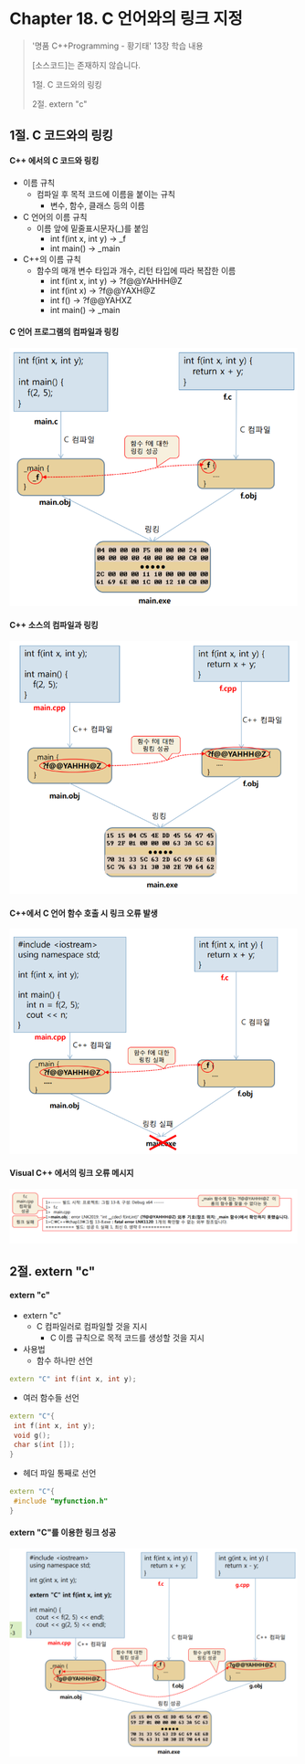 #  Chapter 18. C 언어와의 링크 지정  
> '명품 C++Programming - 황기태' 13장 학습 내용
>
> [소스코드]는 존재하지 않습니다.
> 
> 1절. C 코드와의 링킹
>
> 2절. extern "c"


## 1절. C 코드와의 링킹
#### C++ 에서의 C 코드와 링킹
* 이름 규칙
  * 컴파일 후 목적 코드에 이름을 붙이는 규칙
    * 변수, 함수, 클래스 등의 이름
* C 언어의 이름 규칙
  * 이름 앞에 밑줄표시문자(_)를 붙임
    * int f(int x, int y)       -> _f
    * int main()                -> _main 
* C++의 이름 규칙
  * 함수의 매개 변수 타입과 개수, 리턴 타입에 따라 복잡한 이름
    * int f(int x, int y)        -> ?f@@YAHHH@Z
    * int f(int x)               -> ?f@@YAXH@Z
    * int f()                    -> ?f@@YAHXZ
    * int main()                 -> _main

#### C 언어 프로그램의 컴파일과 링킹

![linking](https://github.com/BangYunseo/TIL/blob/main/Cpp/Image/ch18/linking.PNG)

#### C++ 소스의 컴파일과 링킹

![linking2](https://github.com/BangYunseo/TIL/blob/main/Cpp/Image/ch18/linking2.PNG)

#### C++에서 C 언어 함수 호출 시 링크 오류 발생 

![C++C](https://github.com/BangYunseo/TIL/blob/main/Cpp/Image/ch18/C++C.PNG)

#### Visual C++ 에서의 링크 오류 메시지

![errorC++](https://github.com/BangYunseo/TIL/blob/main/Cpp/Image/ch18/errorC++.PNG)

## 2절. extern "c"
#### extern "c"
* extern "c"
  * C 컴파일러로 컴파일할 것을 지시
    * C 이름 규칙으로 목적 코드를 생성할 것을 지시
* 사용법
  * 함수 하나만 선언
```CPP
extern "C" int f(int x, int y);
```
  * 여러 함수들 선언
```CPP
extern "C"{
 int f(int x, int y);
 void g();
 char s(int []);
}
```
  * 헤더 파일 통째로 선언  
```CPP
extern "C"{
 #include "myfunction.h"
}
```

#### extern "C"를 이용한 링크 성공

![linkingC](https://github.com/BangYunseo/TIL/blob/main/Cpp/Image/ch18/linkingC.PNG)
